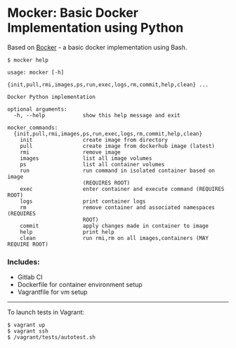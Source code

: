 # Mocker: Basic Docker Implementation using Python

Based on [Bocker](https://github.com/p8952/bocker) - a basic docker implementation using Bash.

```
$ mocker help

usage: mocker [-h]
              {init,pull,rmi,images,ps,run,exec,logs,rm,commit,help,clean} ...

Docker Python implementation

optional arguments:
  -h, --help            show this help message and exit

mocker_commands:
  {init,pull,rmi,images,ps,run,exec,logs,rm,commit,help,clean}
    init                create image from directory
    pull                create image from dockerhub image (latest)
    rmi                 remove image
    images              list all image volumes
    ps                  list all container volumes
    run                 run command in isolated container based on image
                        (REQUIRES ROOT)
    exec                enter container and execute command (REQUIRES ROOT)
    logs                print container logs
    rm                  remove container and associated namespaces (REQUIRES
                        ROOT)
    commit              apply changes made in container to image
    help                print help
    clean               run rmi,rm on all images,containers (MAY REQUIRE ROOT)

```

### Includes:
- Gitlab CI
- Dockerfile for container environment setup
- Vagrantfile for vm setup

---

To launch tests in Vagrant:

```
$ vagrant up
$ vagrant ssh
$ /vagrant/tests/autotest.sh
```
